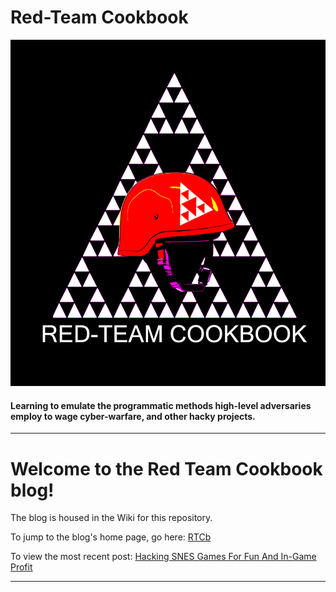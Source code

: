 # **Red-Team Cookbook**
![alt text](https://github.com/0x00wolf/red-team-cookbook/blob/main/imgs/github.jpeg)
#### **Learning to emulate the programmatic methods high-level adversaries employ to wage cyber-warfare, and other hacky projects.**

---

# Welcome to the Red Team Cookbook blog!

The blog is housed in the Wiki for this repository. 

To jump to the blog's home page, go here: [RTCb](https://github.com/0x00wolf/red-team-cookbook/wiki/Welcome-to-the-Red-Team-Cookbook!)

To view the most recent post: [Hacking SNES Games For Fun And In-Game Profit](https://github.com/0x00wolf/red-team-cookbook/wiki/Hacking-SNES-Games-For-Fun-And-In%E2%80%90Game-Profit) 

___
